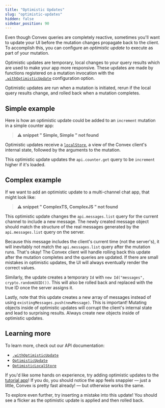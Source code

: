 ```yaml
---
title: "Optimistic Updates"
slug: "optimistic-updates"
hidden: false
sidebar_position: 90
---
```





Even though Convex queries are completely reactive, sometimes you'll want to
update your UI before the mutation changes propagate back to the client. To
accomplish this, you can configure an _optimistic update_ to execute as part of
your mutation.

Optimistic updates are temporary, local changes to your query results which are
used to make your app more responsive. These updates are made by functions
registered on a mutation invocation with the
[`.withOptimisticUpdate`](/api/interfaces/react.ReactMutation#withoptimisticupdate)
configuration option.

Optimistic updates are run when a mutation is initiated, rerun if the local
query results change, and rolled back when a mutation completes.

## Simple example

Here is how an optimistic update could be added to an `increment` mutation in a
simple counter app:

> **⚠ snippet " Simple, Simple " not found**

Optimistic updates receive a
[`localStore`](/api/interfaces/browser.OptimisticLocalStore), a view of the
Convex client's internal state, followed by the arguments to the mutation.

This optimistic update updates the `api.counter.get` query to be `increment`
higher if it's loaded.

## Complex example

If we want to add an optimistic update to a multi-channel chat app, that might
look like:

> **⚠ snippet " ComplexTS, ComplexJS " not found**

This optimistic update changes the `api.messages.list` query for the current
channel to include a new message. The newly created message object should match
the structure of the real messages generated by the `api.messages.list` query on
the server.

Because this message includes the client's current time (not the server's), it
will inevitably not match the `api.messages.list` query after the mutation runs.
That's okay! The Convex client will handle rolling back this update after the
mutation completes and the queries are updated. If there are small mistakes in
optimistic updates, the UI will always eventually render the correct values.

Similarly, the update creates a temporary `Id` with
`new Id("messages", crypto.randomUUID())`. This will also be rolled back and
replaced with the true ID once the server assigns it.

Lastly, note that this update creates a new array of messages instead of using
`existingMessages.push(newMessage)`. This is important! Mutating objects inside
of optimistic updates will corrupt the client's internal state and lead to
surprising results. Always create new objects inside of optimistic updates.

## Learning more

To learn more, check out our API documentation:

- [`.withOptimisticUpdate`](/api/interfaces/react.ReactMutation#withoptimisticupdate)
- [`OptimisticUpdate`](/api/modules/browser#optimisticupdate)
- [`OptimisticLocalStore`](/api/interfaces/browser.OptimisticLocalStore)

If you'd like some hands on experience, try adding optimistic updates to the
[tutorial app](https://github.com/get-convex/convex-tutorial)! If you do, you
should notice the app feels snappier — just a little, Convex is pretty fast
already! — but otherwise works the same.

To explore even further, try inserting a mistake into this update! You should
see a flicker as the optimistic update is applied and then rolled back.

